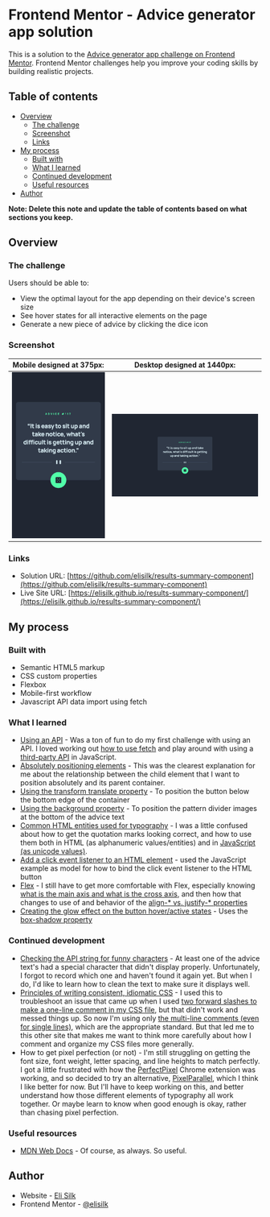 # Frontend Mentor - Advice generator app solution

This is a solution to the [Advice generator app challenge on Frontend Mentor](https://www.frontendmentor.io/challenges/advice-generator-app-QdUG-13db). Frontend Mentor challenges help you improve your coding skills by building realistic projects.

## Table of contents

- [Overview](#overview)
  - [The challenge](#the-challenge)
  - [Screenshot](#screenshot)
  - [Links](#links)
- [My process](#my-process)
  - [Built with](#built-with)
  - [What I learned](#what-i-learned)
  - [Continued development](#continued-development)
  - [Useful resources](#useful-resources)
- [Author](#author)

**Note: Delete this note and update the table of contents based on what sections you keep.**

## Overview

### The challenge

Users should be able to:

- View the optimal layout for the app depending on their device's screen size
- See hover states for all interactive elements on the page
- Generate a new piece of advice by clicking the dice icon

### Screenshot

|  Mobile designed at 375px:   |  Desktop designed at 1440px:  |
| :--------------------------: | :---------------------------: |
| ![](./screenshot-mobile.png) | ![](./screenshot-desktop.png) |

### Links

- Solution URL: [https://github.com/elisilk/results-summary-component](https://github.com/elisilk/results-summary-component)
- Live Site URL: [https://elisilk.github.io/results-summary-component/](https://elisilk.github.io/results-summary-component/)

## My process

### Built with

- Semantic HTML5 markup
- CSS custom properties
- Flexbox
- Mobile-first workflow
- Javascript API data import using fetch

### What I learned

- [Using an API](https://api.adviceslip.com/) - Was a ton of fun to do my first challenge with using an API. I loved working out [how to use fetch](https://developer.mozilla.org/en-US/docs/Web/API/Fetch_API/Using_Fetch) and play around with using a [third-party API](https://developer.mozilla.org/en-US/docs/Learn/JavaScript/Client-side_web_APIs/Third_party_APIs) in JavaScript.
- [Absolutely positioning elements](https://stackoverflow.com/questions/10487292/position-absolute-but-relative-to-parent) - This was the clearest explanation for me about the relationship between the child element that I want to position absolutely and its parent container.
- [Using the transform translate property](https://developer.mozilla.org/en-US/docs/Web/CSS/transform-function/translate) - To position the button below the bottom edge of the container
- [Using the background property](https://developer.mozilla.org/en-US/docs/Web/CSS/background) - To position the pattern divider images at the bottom of the advice text
- [Common HTML entities used for typography](https://www.w3.org/wiki/Common_HTML_entities_used_for_typography) - I was a little confused about how to get the quotation marks looking correct, and how to use them both in HTML (as alphanumeric values/entities) and in [JavaScript (as unicode values)](https://stackoverflow.com/questions/13093126/insert-unicode-character-into-javascript).
- [Add a click event listener to an HTML element](https://developer.mozilla.org/en-US/docs/Web/API/Element/click_event#javascript) - used the JavaScript example as model for how to bind the click event listener to the HTML button
- [Flex](https://developer.mozilla.org/en-US/docs/Web/CSS/flex) - I still have to get more comfortable with Flex, especially knowing [what is the main axis and what is the cross axis](https://developer.mozilla.org/en-US/docs/Web/CSS/flex), and then how that changes to use of and behavior of the [align-\* vs. justify-\* properties](https://developer.mozilla.org/en-US/docs/Web/CSS/CSS_flexible_box_layout/Aligning_items_in_a_flex_container)
- [Creating the glow effect on the button hover/active states](https://codersblock.com/blog/creating-glow-effects-with-css/) - Uses the [box-shadow property](https://cssbud.com/css-generator/css-glow-generator/)

### Continued development

- [Checking the API string for funny characters](https://www.google.com/search?q=javascript+escape+text) - At least one of the advice text's had a special character that didn't display properly. Unfortunately, I forgot to record which one and haven't found it again yet. But when I do, I'd like to learn how to clean the text to make sure it displays well.
- [Principles of writing consistent, idiomatic CSS](https://github.com/necolas/idiomatic-css) - I used this to troubleshoot an issue that came up when I used [two forward slashes to make a one-line comment in my CSS file](https://stackoverflow.com/questions/12298890/is-it-bad-practice-to-prefix-single-lines-of-css-with-as-a-personal-comment-s), but that didn't work and messed things up. So now I'm using only [the multi-line comments (even for single lines)](https://developer.mozilla.org/en-US/docs/Web/CSS/Comments), which are the appropriate standard. But that led me to this other site that makes me want to think more carefully about how I comment and organize my CSS files more generally.
- How to get pixel perfection (or not) - I'm still struggling on getting the font size, font weight, letter spacing, and line heights to match perfectly. I got a little frustrated with how the [PerfectPixel](https://chromewebstore.google.com/detail/dkaagdgjmgdmbnecmcefdhjekcoceebi?hl=en-US) Chrome extension was working, and so decided to try an alternative, [PixelParallel](https://chromewebstore.google.com/detail/pixelparallel-by-htmlburg/iffnoibnepbcloaaagchjonfplimpkob?hl=en), which I think I like better for now. But I'll have to keep working on this, and better understand how those different elements of typography all work together. Or maybe learn to know when good enough is okay, rather than chasing pixel perfection.

### Useful resources

- [MDN Web Docs](https://developer.mozilla.org/en-US/docs/Web) - Of course, as always. So useful.

## Author

- Website - [Eli Silk](https://github.com/elisilk)
- Frontend Mentor - [@elisilk](https://www.frontendmentor.io/profile/elisilk)
